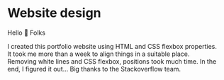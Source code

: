 # Website design 
Hello :wave: Folks

I created this portfolio website using HTML and CSS flexbox properties.
<br>It took me more than a week to align things in a suitable place.<br>Removing white lines and CSS flexbox, positions took much time. In the end, I figured it out… Big thanks to the Stackoverflow team.


